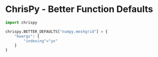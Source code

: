 # ChrisPy - Better Function Defaults

```python
import chrispy

chrispy.BETTER_DEFAULTS["numpy.meshgrid"] = {
    "kwargs": {
        "indexing"="yx"
    }
}
```